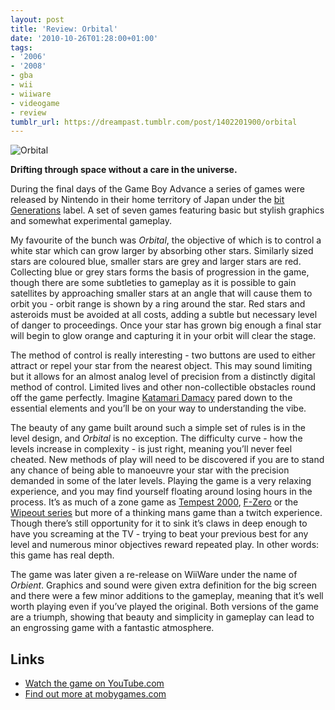 ```yaml
---
layout: post
title: 'Review: Orbital'
date: '2010-10-26T01:28:00+01:00'
tags:
- '2006'
- '2008'
- gba
- wii
- wiiware
- videogame
- review
tumblr_url: https://dreampast.tumblr.com/post/1402201900/orbital
---
```

![Orbital](https://64.media.tumblr.com/tumblr_laazl23qhh1qbfpni.png)

**Drifting through space without a care in the universe.**

During the final days of the Game Boy Advance a series of games were released by Nintendo in their home territory of Japan under the [bit Generations](http://en.wikipedia.org/wiki/Bit_Generations) label. A set of seven games featuring basic but stylish graphics and somewhat experimental gameplay.

My favourite of the bunch was _Orbital_, the objective of which is to control a white star which can grow larger by absorbing other stars. Similarly sized stars are coloured blue, smaller stars are grey and larger stars are red. Collecting blue or grey stars forms the basis of progression in the game, though there are some subtleties to gameplay as it is possible to gain satellites by approaching smaller stars at an angle that will cause them to orbit you - orbit range is shown by a ring around the star. Red stars and asteroids must be avoided at all costs, adding a subtle but necessary level of danger to proceedings. Once your star has grown big enough a final star will begin to glow orange and capturing it in your orbit will clear the stage.

The method of control is really interesting - two buttons are used to either attract or repel your star from the nearest object. This may sound limiting but it allows for an almost analog level of precision from a distinctly digital method of control. Limited lives and other non-collectible obstacles round off the game perfectly. Imagine [Katamari Damacy](http://www.mobygames.com/game/katamari-damacy) pared down to the essential elements and you’ll be on your way to understanding the vibe.

The beauty of any game built around such a simple set of rules is in the level design, and _Orbital_ is no exception. The difficulty curve - how the levels increase in complexity - is just right, meaning you’ll never feel cheated. New methods of play will need to be discovered if you are to stand any chance of being able to manoeuvre your star with the precision demanded in some of the later levels. Playing the game is a very relaxing experience, and you may find yourself floating around losing hours in the process. It’s as much of a zone game as [Tempest 2000](http://www.mobygames.com/game/tempest-2000), [F-Zero](http://www.mobygames.com/game/f-zero) or the [Wipeout series](http://www.mobygames.com/game-group/wipeout-series) but more of a thinking mans game than a twitch experience. Though there’s still opportunity for it to sink it’s claws in deep enough to have you screaming at the TV - trying to beat your previous best for any level and numerous minor objectives reward repeated play. In other words: this game has real depth.

The game was later given a re-release on WiiWare under the name of _Orbient_. Graphics and sound were given extra definition for the big screen and there were a few minor additions to the gameplay, meaning that it’s well worth playing even if you’ve played the original. Both versions of the game are a triumph, showing that beauty and simplicity in gameplay can lead to an engrossing game with a fantastic atmosphere.

## Links

- [Watch the game on YouTube.com](http://www.youtube.com/watch?v=YTktCOAxxQg)
- [Find out more at mobygames.com](http://www.mobygames.com/game/orbital)